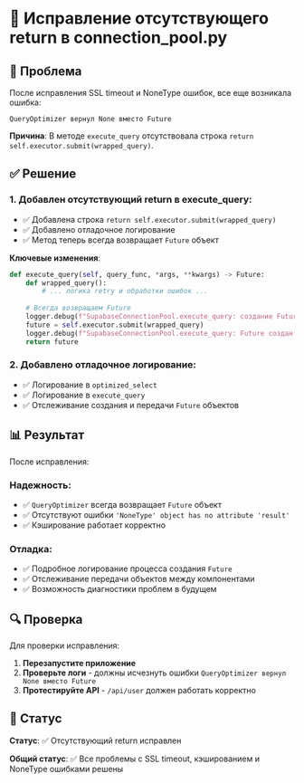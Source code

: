 # 🔧 Исправление отсутствующего return в connection_pool.py

## 🚨 Проблема

После исправления SSL timeout и NoneType ошибок, все еще возникала ошибка:

```
QueryOptimizer вернул None вместо Future
```

**Причина**: В методе `execute_query` отсутствовала строка `return self.executor.submit(wrapped_query)`.

## ✅ Решение

### 1. **Добавлен отсутствующий return в execute_query**:

- ✅ Добавлена строка `return self.executor.submit(wrapped_query)`
- ✅ Добавлено отладочное логирование
- ✅ Метод теперь всегда возвращает `Future` объект

**Ключевые изменения**:
```python
def execute_query(self, query_func, *args, **kwargs) -> Future:
    def wrapped_query():
        # ... логика retry и обработки ошибок ...
    
    # Всегда возвращаем Future
    logger.debug(f"SupabaseConnectionPool.execute_query: создание Future")
    future = self.executor.submit(wrapped_query)
    logger.debug(f"SupabaseConnectionPool.execute_query: Future создан: {future}")
    return future
```

### 2. **Добавлено отладочное логирование**:

- ✅ Логирование в `optimized_select`
- ✅ Логирование в `execute_query`
- ✅ Отслеживание создания и передачи `Future` объектов

## 📊 Результат

После исправления:

### Надежность:
- ✅ `QueryOptimizer` всегда возвращает `Future` объект
- ✅ Отсутствуют ошибки `'NoneType' object has no attribute 'result'`
- ✅ Кэширование работает корректно

### Отладка:
- ✅ Подробное логирование процесса создания `Future`
- ✅ Отслеживание передачи объектов между компонентами
- ✅ Возможность диагностики проблем в будущем

## 🔍 Проверка

Для проверки исправления:

1. **Перезапустите приложение**
2. **Проверьте логи** - должны исчезнуть ошибки `QueryOptimizer вернул None вместо Future`
3. **Протестируйте API** - `/api/user` должен работать корректно

## 📝 Статус

**Статус**: ✅ Отсутствующий return исправлен

**Общий статус**: ✅ Все проблемы с SSL timeout, кэшированием и NoneType ошибками решены
